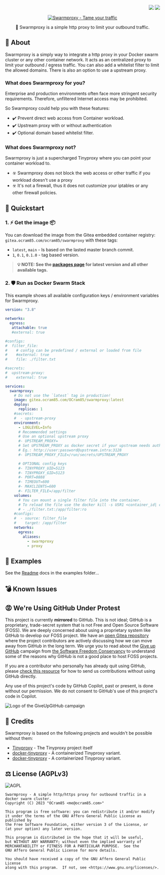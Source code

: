 <p align="right">
  <img src="http://forthebadge.com/images/badges/built-with-love.svg">
  <img src="http://forthebadge.com/images/badges/for-you.svg">
</p>

<p align="center">
  <a href="https://gitea.ocram85.com/OCram85/swarmproxy/">
    <img
      src="/OCram85/swarmproxy/raw/branch/main/assets/social-logo.png"
      alt="Swarmproxy - Tame your traffic"
    >
  </a>
</p>

<p align="center">
🦁 Swarmproxy is a simple http proxy to limit your outbound traffic.
</p>

## 📖 About

Swarmproxy is a simply way to integrate a http proxy in your Docker swarm cluster or any other container network.
It acts as an centralized proxy to limit your outbound / egress traffic. You can also add a whitelist filter to
limit the allowed domains. There is also an option to use a upstream proxy.

### What does Swarmproxy for you?

Enterprise and production environments often face more stringent security requirements.
Therefore, unfiltered Internet access may be prohibited.

So Swarmproxy could help you with these features:

- ✔️ Prevent direct web access from Container workload.
- ✔️ Upstream proxy with or without authentication
- ✔️ Optional domain based whitelist filter.

### What does Swarmproxy not?

Swarmproxy is just a supercharged Tinyproxy where you can point your container workload to.

- ☣️ Swarmproxy does not block the web access or other traffic if you workload doesn't use a proxy
- ☣️ It's not a firewall, thus it does not customize your iptables or any other firewall policies.

## 🚀 Quickstart

### 1. ⚡ Get the image 📦

You can download the image from the Gitea embedded container registry: `gitea.ocram85.com/ocram85/swarmproxy` with these tags:

- `latest`, `main` - Is based on the lasted master branch commit.
- `1`, `0.1`, `0.1.0` - tag based version.

> **💡 NOTE: See the [packages page](https://gitea.ocram85.com/OCram85/-/packages/container/swarmproxy/latest)
> for latest version and all other available tags.**

### 2. 🛡️ Run as Docker Swarm Stack

This example shows all available configuration keys / environment variables for Swarmproxy.

```yaml
version: "3.8"

networks:
  egress:
   attachable: true
   #external: true

#configs:
#  filter_file:
#    # config can be predefined / external or loaded from file
#    #external: true
#    file: ./filter.txt

#secrets:
#  upstream-proxy:
#    external: true

services:
  swarmproxy:
    # Do not use the `latest` tag in production!
    image: gitea.ocram85.com/OCram85/swarmproxy:latest
    deploy:
      replicas: 1
    #secrets:
    #  - upstream-proxy
    environment:
      - LOGLEVEL=Info
      # Recommended settings
      # Use an optional upstream proxy
      #- UPSTREAM_PROXY=
      # Set UPSTREAM_PROXY as docker secret if your upstream needs authentication
      # Eg.: http://user:password@upstream.intra:3128
      #- UPSTREAM_PROXY_FILE=/run/secrets/UPSTREAM_PROXY

      # OPTIONAL config keys
      #- TINYPROXY_UID=5123
      #- TINYPROXY_GID=5123
      #- PORT=8888
      #- TIMEOUT=600
      #- MAXCLIENTS=600
      #- FILTER_FILE=/app/filter
    volumes:
      # You can mount a single filter file into the container.
      # To reload the file use the docker kill -s USR1 <container_id| container_name> command.
      # - ./filter.txt:/app/filter:ro
    #configs:
    #  - source: filter_file
    #    target: /app/filter
    networks:
      egress:
        aliases:
          - swarmproxy
          - proxy
```

## 🚀 Examples

See the [Readme](examples/) docs in the examples folder...

## 💣 Known Issues

## 😡 We're Using GitHub Under Protest

This project is currently **mirrored** to GitHub. This is not ideal; GitHub is a
proprietary, trade-secret system that is not Free and Open Source Software
(FOSS). We are deeply concerned about using a proprietary system like GitHub
to develop our FOSS project. We have an
[open Gitea repository ](https://gitea.ocram85.com/OCram85/swarmproxy/issues) where the
project contributors are actively discussing how we can move away from GitHub
in the long term. We urge you to read about the
[Give up GitHub](https://GiveUpGitHub.org) campaign from
[the Software Freedom Conservancy](https://sfconservancy.org) to understand
some of the reasons why GitHub is not a good place to host FOSS projects.

If you are a contributor who personally has already quit using GitHub, please
[check this resource](https://gitea.ocram85.com/OCram85/swarmproxy) for how to send us contributions without
using GitHub directly.

Any use of this project's code by GitHub Copilot, past or present, is done
without our permission.  We do not consent to GitHub's use of this project's
code in Copilot.

![Logo of the GiveUpGitHub campaign](https://sfconservancy.org/img/GiveUpGitHub.png)

## 🙏 Credits

Swarmproxy is based on the following projects and wouldn't be possible without them:

- [Tinyproxy](https://github.com/tinyproxy/tinyproxy) - The Tinyproxy project itself
- [docker-tinyproxy](https://github.com/kalaksi/docker-tinyproxy) - A containerized Tinyproxy variant.
- [docker-tinyproxy](https://github.com/ajoergensen/docker-tinyproxy) - A containerized Tinyproxy variant.

## ⚖️ License (AGPLv3)

![AGPL](https://www.gnu.org/graphics/agplv3-155x51.png)

```
Swarmproxy - A simple http/https proxy for outbound traffic in a docker swarm cluster.
Copyright (C) 2023 "OCram85 <me@ocram85.com>"

This program is free software: you can redistribute it and/or modify
it under the terms of the GNU Affero General Public License as published by
the Free Software Foundation, either version 3 of the License, or
(at your option) any later version.

This program is distributed in the hope that it will be useful,
but WITHOUT ANY WARRANTY; without even the implied warranty of
MERCHANTABILITY or FITNESS FOR A PARTICULAR PURPOSE.  See the
GNU Affero General Public License for more details.

You should have received a copy of the GNU Affero General Public License
along with this program.  If not, see <https://www.gnu.org/licenses/>.
```
